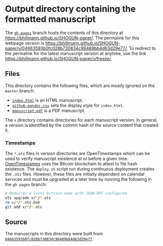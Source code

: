 # Output directory containing the formatted manuscript

The [`gh-pages`](https://github.com/bhillmann/SHOGUN-paper/tree/gh-pages) branch hosts the contents of this directory at https://bhillmann.github.io/SHOGUN-paper/.
The permalink for this webpage version is https://bhillmann.github.io/SHOGUN-paper/v/04663593b0fc028b730834c98489bb4d63d29e77/.
To redirect to the permalink for the latest manuscript version at anytime, use the link https://bhillmann.github.io/SHOGUN-paper/v/freeze/.

## Files

This directory contains the following files, which are mostly ignored on the `master` branch:

+ [`index.html`](index.html) is an HTML manuscript.
+ [`github-pandoc.css`](github-pandoc.css) sets the display style for `index.html`.
+ [`manuscript.pdf`](manuscript.pdf) is a PDF manuscript.

The `v` directory contains directories for each manuscript version.
In general, a version is identified by the commit hash of the source content that created it.

### Timestamps

The `*.ots` files in version directories are OpenTimestamps which can be used to verify manuscript existence at or before a given time.
[OpenTimestamps](https://opentimestamps.org/) uses the Bitcoin blockchain to attest to file hash existence.
The `deploy.sh` script run during continuous deployment creates the `.ots` files.
However, these files are initially dependent on calendar services and must be upgraded at a later time by running the following in the `gh-pages` branch:

```sh
# Requires a local bitcoin node with JSON-RPC configured
ots upgrade v/*/*.ots
rm v/*/*.ots.bak
git add v/*/*.ots
```

## Source

The manuscripts in this directory were built from
[`04663593b0fc028b730834c98489bb4d63d29e77`](https://github.com/bhillmann/SHOGUN-paper/commit/04663593b0fc028b730834c98489bb4d63d29e77).
